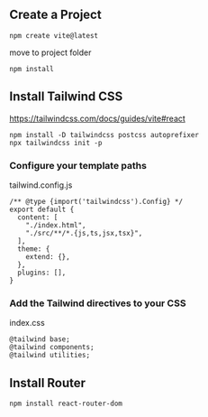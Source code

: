 ## Create a Project

```
npm create vite@latest
```

move to project folder

```
npm install
```

## Install Tailwind CSS

https://tailwindcss.com/docs/guides/vite#react

```
npm install -D tailwindcss postcss autoprefixer
npx tailwindcss init -p
```

### Configure your template paths

tailwind.config.js

```
/** @type {import('tailwindcss').Config} */
export default {
  content: [
    "./index.html",
    "./src/**/*.{js,ts,jsx,tsx}",
  ],
  theme: {
    extend: {},
  },
  plugins: [],
}
```

### Add the Tailwind directives to your CSS

index.css

```
@tailwind base;
@tailwind components;
@tailwind utilities;
```

## Install Router

```
npm install react-router-dom
```

